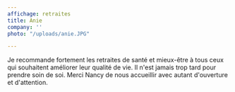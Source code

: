 ```yaml
---
affichage: retraites
title: Anie
company: ''
photo: "/uploads/anie.JPG"

---
```

Je recommande fortement les retraites de santé et mieux-être à tous ceux qui souhaitent améliorer leur qualité de vie. Il n'est jamais trop tard pour prendre soin de soi. Merci Nancy de nous accueillir avec autant d'ouverture et d'attention.